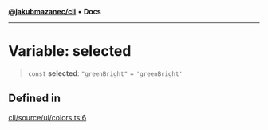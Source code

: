 [**@jakubmazanec/cli**](../../../README.md) • **Docs**

---

# Variable: selected

> `const` **selected**: `"greenBright"` = `'greenBright'`

## Defined in

[cli/source/ui/colors.ts:6](https://github.com/jakubmazanec/tools/blob/29163046acd1da0224b08fd05ca40f385e9ab4e5/packages/cli/source/ui/colors.ts#L6)
